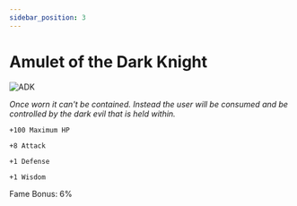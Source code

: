 ```yaml
---
sidebar_position: 3
---
```


# Amulet of the Dark Knight

![ADK](https://vwiki.valorserver.com/api/item/picture/amulet%20of%20the%20dark%20knight)

<i>Once worn it can't be contained. Instead the user will be consumed and be controlled by the dark evil that is held within.</i>

    +100 Maximum HP
    
    +8 Attack
    
    +1 Defense
    
    +1 Wisdom
    
 Fame Bonus: 6%
